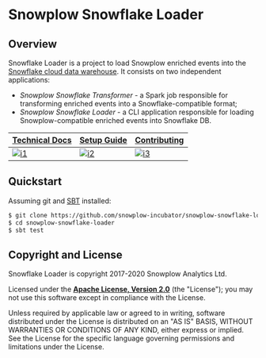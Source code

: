 # Snowplow Snowflake Loader

## Overview

Snowflake Loader is a project to load Snowplow enriched events into the [Snowflake cloud data warehouse][snowflake]. It consists on two independent applications:

- *Snowplow Snowflake Transformer* - a Spark job responsible for transforming enriched events into a Snowflake-compatible format;
- *Snowplow Snowflake Loader* - a CLI application responsible for loading Snowplow-compatible enriched events into Snowflake DB.

| **[Technical Docs][techdocs]**    | **[Setup Guide][setup]**    | **[Contributing][contributing]**          |
|-----------------------------------|-----------------------------|-------------------------------------------|
| [![i1][techdocs-image]][techdocs] | [![i2][setup-image]][setup] | [![i3][contributing-image]][contributing] |

## Quickstart

Assuming git and [SBT][sbt] installed:

```bash
$ git clone https://github.com/snowplow-incubator/snowplow-snowflake-loader.git
$ cd snowplow-snowflake-loader
$ sbt test
```

## Copyright and License

Snowflake Loader is copyright 2017-2020 Snowplow Analytics Ltd.

Licensed under the **[Apache License, Version 2.0][license]** (the "License");
you may not use this software except in compliance with the License.

Unless required by applicable law or agreed to in writing, software
distributed under the License is distributed on an "AS IS" BASIS,
WITHOUT WARRANTIES OR CONDITIONS OF ANY KIND, either express or implied.
See the License for the specific language governing permissions and
limitations under the License.

[license-image]: http://img.shields.io/badge/license-Apache--2-blue.svg?style=flat
[license]: http://www.apache.org/licenses/LICENSE-2.0

[travis]: https://travis-ci.org/snowplow/snowplowsnowflaketransformer
[travis-image]: https://travis-ci.org/snowplow/snowplowsnowflaketransformer.png?branch=master

[release-image]: http://img.shields.io/badge/release-0.6.0-blue.svg?style=flat
[releases]: https://github.com/snowplow/snowplowsnowflaketransformer/releases

[sbt]: https://www.scala-sbt.org/

[snowflake]: https://www.snowflake.com/

[techdocs]: https://github.com/snowplow-incubator/snowplow-snowflake-loader/wiki/
[techdocs-image]: https://d3i6fms1cm1j0i.cloudfront.net/github/images/techdocs.png

[setup]: https://github.com/snowplow-incubator/snowplow-snowflake-loader/wiki/Setup-Guide
[setup-image]: https://d3i6fms1cm1j0i.cloudfront.net/github/images/setup.png

[contributing]: https://github.com/snowplow-incubator/snowplow-snowflake-loader/wiki/
[contributing-image]: https://d3i6fms1cm1j0i.cloudfront.net/github/images/contributing.png
